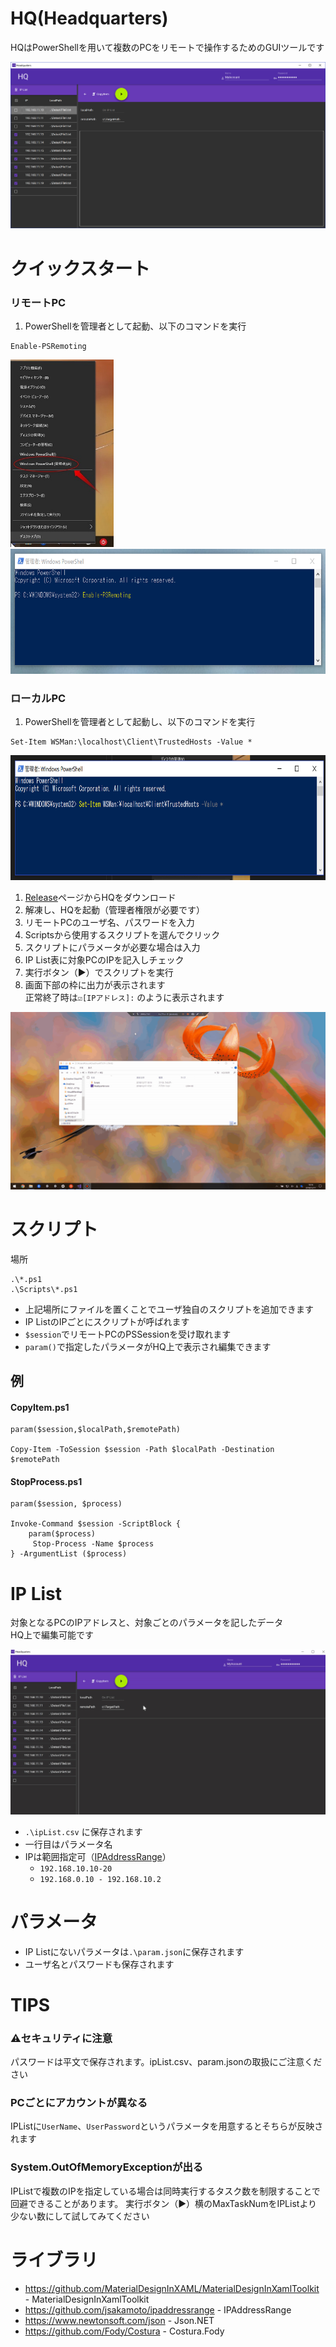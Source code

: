 # HQ(Headquarters)

HQはPowerShellを用いて複数のPCをリモートで操作するためのGUIツールです  

<img src="Documents/top.png"/>


# クイックスタート
### リモートPC
1. PowerShellを管理者として起動、以下のコマンドを実行  

```
Enable-PSRemoting
```  

<img src="Documents/psadmin.jpg" height="300px"/>
<img src="Documents/EnablePSRemoting.png" height="200px"/>


### ローカルPC
1. PowerShellを管理者として起動し、以下のコマンドを実行  

```
Set-Item WSMan:\localhost\Client\TrustedHosts -Value *
```

<img src="Documents/trustedhosts.png" height="200px" />

1. [Release](https://github.com/fuqunaga/Headquaters/releases)ページからHQをダウンロード
1. 解凍し、HQを起動（管理者権限が必要です）
1. リモートPCのユーザ名、パスワードを入力
1. Scriptsから使用するスクリプトを選んでクリック
1. スクリプトにパラメータが必要な場合は入力
1. IP List表に対象PCのIPを記入しチェック
1. 実行ボタン（▶）でスクリプトを実行
1. 画面下部の枠に出力が表示されます  
   正常終了時は`☑[IPアドレス]:` のように表示されます
  
![alt throuth](Documents/throuth.gif)
  
# スクリプト
場所
```
.\*.ps1
.\Scripts\*.ps1
```

 * 上記場所にファイルを置くことでユーザ独自のスクリプトを追加できます
 * IP ListのIPごとにスクリプトが呼ばれます
 * `$session`でリモートPCのPSSessionを受け取れます
 * `param()`で指定したパラメータがHQ上で表示され編集できます

## 例
#### CopyItem.ps1
 ```
param($session,$localPath,$remotePath)

Copy-Item -ToSession $session -Path $localPath -Destination $remotePath
```


#### StopProcess.ps1
```
param($session, $process)

Invoke-Command $session -ScriptBlock {
    param($process)
     Stop-Process -Name $process
} -ArgumentList ($process)
```

  
# IP List
対象となるPCのIPアドレスと、対象ごとのパラメータを記したデータ  
HQ上で編集可能です

![alt editIPList](Documents/editIPList.gif)

* `.\ipList.csv` に保存されます
* 一行目はパラメータ名
* IPは範囲指定可（[IPAddressRange](https://github.com/jsakamoto/ipaddressrange/)）
  * `192.168.10.10-20`
  * `192.168.0.10 - 192.168.10.2`
  


# パラメータ
* IP Listにないパラメータは`.\param.json`に保存されます
* ユーザ名とパスワードも保存されます


# TIPS

### ⚠セキュリティに注意
パスワードは平文で保存されます。ipList.csv、param.jsonの取扱にご注意ください

### PCごとにアカウントが異なる
IPListに`UserName`、`UserPassword`というパラメータを用意するとそちらが反映されます

### System.OutOfMemoryExceptionが出る
IPListで複数のIPを指定している場合は同時実行するタスク数を制限することで回避できることがあります。
実行ボタン（▶）横のMaxTaskNumをIPListより少ない数にして試してみてください

# ライブラリ
* https://github.com/MaterialDesignInXAML/MaterialDesignInXamlToolkit - MaterialDesignInXamlToolkit
* https://github.com/jsakamoto/ipaddressrange - IPAddressRange 
* https://www.newtonsoft.com/json - Json<span />.NET
* https://github.com/Fody/Costura - Costura.Fody
